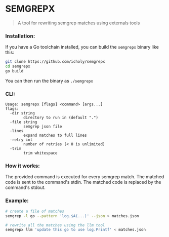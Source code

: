 # SEMGREPX

> A tool for rewriting semgrep matches using externals tools

### Installation:

If you have a Go toolchain installed, you can build the `semgrepx` binary like this:

```sh
git clone https://github.com/icholy/semgrepx
cd semgrepx
go build
```
You can then run the binary as `./semgrepx`


### CLI:

```
Usage: semgrepx [flags] <command> [args...]
flags:
  -dir string
    	directory to run in (default ".")
  -file string
    	semgrep json file
  -lines
    	expand matches to full lines
  -retry int
    	number of retries (< 0 is unlimited)
  -trim
    	trim whitespace
```

### How it works:

The provided command is executed for every semgrep match.
The matched code is sent to the command's stdin.
The matched code is replaced by the command's stdout.

### Example:

```sh
# create a file of matches
semgrep -l go --pattern 'log.$A(...)' --json > matches.json

# rewrite all the matches using the llm tool
semgrepx llm 'update this go to use log.Printf' < matches.json
```
